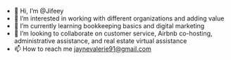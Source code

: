 - 👋 Hi, I’m @Jifeey
- 👀 I’m interested in working with different organizations and adding value 
- 🌱 I’m currently learning bookkeeping basics and digital marketing
- 💞️ I’m looking to collaborate on customer service, Airbnb co-hosting, administrative assistance, and real estate virtual assistance
- 📫 How to reach me jaynevalerie91@gmail.com

<!---
Jifeey/Jifeey is a ✨ special ✨ repository because its `README.md` (this file) appears on your GitHub profile.
You can click the Preview link to take a look at your changes.
--->
